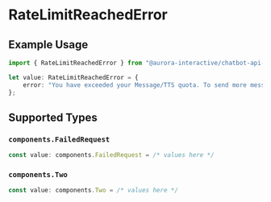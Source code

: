 # RateLimitReachedError

## Example Usage

```typescript
import { RateLimitReachedError } from "@aurora-interactive/chatbot-api-sdk/models/components";

let value: RateLimitReachedError = {
    error: "You have exceeded your Message/TTS quota. To send more messages, please upgrade your plan or wait until your subscription renews.",
};
```

## Supported Types

### `components.FailedRequest`

```typescript
const value: components.FailedRequest = /* values here */
```

### `components.Two`

```typescript
const value: components.Two = /* values here */
```

